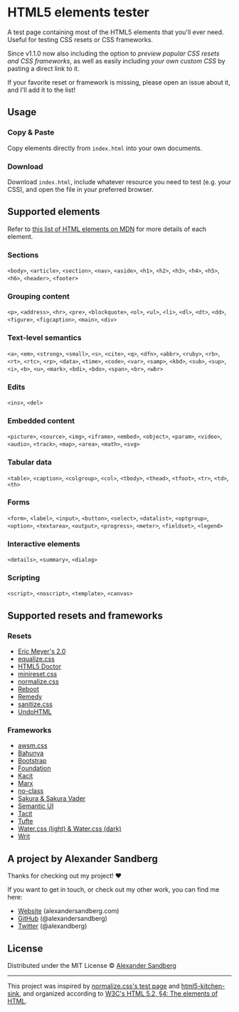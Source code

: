 # HTML5 elements tester

A test page containing most of the HTML5 elements that you'll ever need. Useful for testing CSS resets or CSS frameworks.

Since v1.1.0 now also including the option to *preview popular CSS resets and CSS frameworks*, as well as easily including *your own custom CSS* by pasting a direct link to it.

If your favorite reset or framework is missing, please open an issue about it, and I'll add it to the list!

## Usage
### Copy & Paste
Copy elements directly from `index.html` into your own documents.

### Download
Download `index.html`, include whatever resource you need to test (e.g. your CSS), and open the file in your preferred browser.

## Supported elements
Refer to [this list of HTML elements on MDN](https://developer.mozilla.org/en-US/docs/Web/HTML/Element) for more details of each element.

### Sections
`<body>`, `<article>`, `<section>`, `<nav>`, `<aside>`, `<h1>`, `<h2>`, `<h3>`, `<h4>`, `<h5>`, `<h6>`, `<header>`, `<footer>`

### Grouping content
`<p>`, `<address>`, `<hr>`, `<pre>`, `<blockquote>`, `<ol>`, `<ul>`, `<li>`, `<dl>`, `<dt>`, `<dd>`, `<figure>`, `<figcaption>`, `<main>`, `<div>`

### Text-level semantics
`<a>`, `<em>`, `<strong>`, `<small>`, `<s>`, `<cite>`, `<q>`, `<dfn>`, `<abbr>`, `<ruby>`, `<rb>`, `<rt>`, `<rtc>`, `<rp>`, `<data>`, `<time>`, `<code>`, `<var>`, `<samp>`, `<kbd>`, `<sub>`, `<sup>`, `<i>`, `<b>`, `<u>`, `<mark>`, `<bdi>`, `<bdo>`, `<span>`, `<br>`, `<wbr>`

### Edits
`<ins>`, `<del>`

### Embedded content
`<picture>`, `<source>`, `<img>`, `<iframe>`, `<embed>`, `<object>`, `<param>`, `<video>`, `<audio>`, `<track>`, `<map>`, `<area>`, `<math>`, `<svg>`

### Tabular data
`<table>`, `<caption>`, `<colgroup>`, `<col>`, `<tbody>`, `<thead>`, `<tfoot>`, `<tr>`, `<td>`, `<th>`

### Forms
`<form>`, `<label>`, `<input>`, `<button>`, `<select>`, `<datalist>`, `<optgroup>`, `<option>`, `<textarea>`, `<output>`, `<progress>`, `<meter>`, `<fieldset>`, `<legend>`

### Interactive elements
`<details>`, `<summary>`, `<dialog>`

### Scripting
`<script>`, `<noscript>`, `<template>`, `<canvas>`

## Supported resets and frameworks

### Resets
* [Eric Meyer's 2.0](https://meyerweb.com/eric/tools/css/reset/)
* [equalize.css](https://github.com/alexandersandberg/equalize.css)
* [HTML5 Doctor](https://html5doctor.com/html-5-reset-stylesheet/)
* [minireset.css](https://github.com/jgthms/minireset.css)
* [normalize.css](https://github.com/necolas/normalize.css)
* [Reboot](https://getbootstrap.com/docs/4.0/content/reboot/)
* [Remedy](https://github.com/mozdevs/cssremedy)
* [sanitize.css](https://github.com/jonathantneal/sanitize.css/)
* [UndoHTML](https://tantek.com/log/2004/undohtml.css)

### Frameworks
* [awsm.css](https://github.com/igoradamenko/awsm.css)
* [Bahunya](https://github.com/Kimeiga/bahunya)
* [Bootstrap](https://github.com/twbs/bootstrap)
* [Foundation](https://github.com/zurb/foundation-sites)
* [Kacit](https://github.com/yegor256/tacit)
* [Marx](https://github.com/mblode/marx)
* [no-class](https://github.com/davidpaulsson/no-class)
* [Sakura & Sakura Vader](https://github.com/oxalorg/sakura/tree/master/css)
* [Semantic UI](https://github.com/Semantic-Org/Semantic-UI)
* [Tacit](https://github.com/yegor256/tacit)
* [Tufte](https://github.com/edwardtufte/tufte-css)
* [Water.css (light) & Water.css (dark)](https://github.com/kognise/water.css)
* [Writ](https://github.com/programble/writ)

## A project by Alexander Sandberg

Thanks for checking out my project! ❤️

If you want to get in touch, or check out my other work, you can find me here:

- [Website](https://alexandersandberg.com) (alexandersandberg.com)
- [GitHub](https://github.com/alexandersandberg) (@alexandersandberg)
- [Twitter](https://twitter.com/alexandberg) (@alexandberg)

## License

Distributed under the MIT License © [Alexander Sandberg](https://github.com/alexandersandberg)

---

This project was inspired by [normalize.css's test page](https://github.com/necolas/normalize.css/blob/master/test.html) and [html5-kitchen-sink](https://github.com/dbox/html5-kitchen-sink), and organized according to [W3C's HTML 5.2, §4: The elements of HTML](https://www.w3.org/TR/2017/REC-html52-20171214/semantics.html#semantics).
